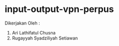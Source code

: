 # input-output-vpn-perpus

Dikerjakan Oleh :
1. Ari Lathifatul Chusna
2. Rugayyah Syadziliyah Setiawan
